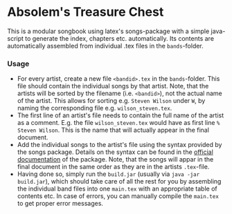 # Absolem's Treasure Chest

This is a modular songbook using latex's songs-package with a simple java-script to generate the index, chapters etc. automatically. 
Its contents are automatically assembled from individual .tex files in the `bands`-folder.

### Usage
- For every artist, create a new file `<bandid>.tex` in the `bands`-folder. This file should contain the individual songs 
  by that artist. Note, that the artists will be sorted by the filename (i.e. `<bandid>`), not the actual name of the artist. This
  allows for sorting e.g. `Steven Wilson` under `W`, by naming the corresponding file e.g. `wilson_steven.tex`.
- The first line of an artist's file needs to contain the full name of the artist as a comment. E.g. the file 
  `wilson_steven.tex` would have as first line `% Steven Wilson`. This is the name that will actually appear 
  in the final document.
- Add the individual songs to the artist's file using the syntax provided by the songs package.
  Details on the syntax can be found in the [official documentation](http://songs.sourceforge.net/) of the package.
  Note, that the songs will appar in the final document in the same order as they are in the artists `.tex`-file.
- Having done so, simply run the `build.jar` (usually via `java -jar build.jar`), which should take care of all the rest for you
  by assembling the individual band files into one `main.tex` with an appropriate table of contents etc. In case of
  errors, you can manually compile the `main.tex` to get proper error messages.
